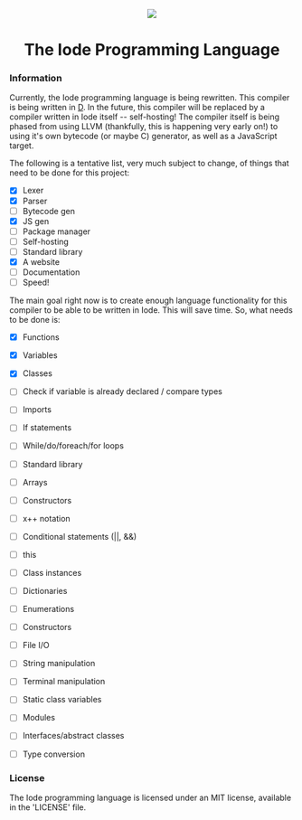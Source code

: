 <div align="center">
<p>
    <img src="http://i.imgur.com/icozONU.png">
</p>
<h1>The Iode Programming Language</h1>
</div>

### Information

Currently, the Iode programming language is being rewritten. This compiler is being written in [D](http://dlang.org). In the future, this compiler will be replaced by a compiler written in Iode itself -- self-hosting! The compiler itself is being phased from using LLVM (thankfully, this is happening very early on!) to using it's own bytecode (or maybe C) generator, as well as a JavaScript target.

The following is a tentative list, very much subject to change, of things that need to be done for this project:

- [x] Lexer
- [x] Parser
- [ ] Bytecode gen
- [X] JS gen
- [ ] Package manager
- [ ] Self-hosting
- [ ] Standard library
- [X] A website
- [ ] Documentation
- [ ] Speed!

The main goal right now is to create enough language functionality for this compiler to be able to be written in Iode. This will save time. So, what needs to be done is:

- [x] Functions
- [x] Variables
- [x] Classes
- [ ] Check if variable is already declared / compare types
- [ ] Imports
- [ ] If statements
- [ ] While/do/foreach/for loops
- [ ] Standard library
- [ ] Arrays
- [ ] Constructors
- [ ] x++ notation
- [ ] Conditional statements (||, &&)
- [ ] this
- [ ] Class instances
- [ ] Dictionaries
- [ ] Enumerations
- [ ] Constructors
- [ ] File I/O
- [ ] String manipulation
- [ ] Terminal manipulation
- [ ] Static class variables
- [ ] Modules
- [ ] Interfaces/abstract classes
- [ ] Type conversion


### License

The Iode programming language is licensed under an MIT license, available in the 'LICENSE' file.